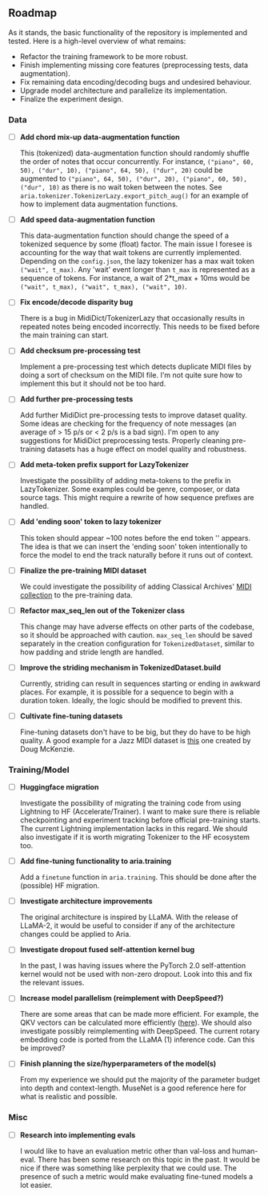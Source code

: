 ## Roadmap

As it stands, the basic functionality of the repository is implemented and tested. Here is a high-level overview of what remains:

- Refactor the training framework to be more robust.
- Finish implementing missing core features (preprocessing tests, data augmentation).
- Fix remaining data encoding/decoding bugs and undesired behaviour.
- Upgrade model architecture and parallelize its implementation.
- Finalize the experiment design.

### Data

* [ ] **Add chord mix-up data-augmentation function** 

  This (tokenized) data-augmentation function should randomly shuffle the order of notes that occur concurrently. For instance, `("piano", 60, 50), ("dur", 10), ("piano", 64, 50), ("dur", 20)` could be augmented to `("piano", 64, 50), ("dur", 20), ("piano", 60, 50), ("dur", 10)` as there is no wait token between the notes. See `aria.tokenizer.TokenizerLazy.export_pitch_aug()` for an example of how to implement data augmentation functions.
* [ ] **Add speed data-augmentation function**

  This data-augmentation function should change the speed of a tokenized sequence by some (float) factor. The main issue I foresee is accounting for the way that wait tokens are currently implemented. Depending on the `config.json`, the lazy tokenizer has a max wait token `("wait", t_max)`. Any 'wait' event longer than `t_max` is represented as a sequence of tokens. For instance, a wait of 2*t_max + 10ms would be `("wait", t_max), ("wait", t_max), ("wait", 10)`.
* [ ] **Fix encode/decode disparity bug**

  There is a bug in MidiDict/TokenizerLazy that occasionally results in repeated notes being encoded incorrectly. This needs to be fixed before the main training can start.
* [ ] **Add checksum pre-processing test**

  Implement a pre-processing test which detects duplicate MIDI files by doing a sort of checksum on the MIDI file. I'm not quite sure how to implement this but it should not be too hard.
* [ ] **Add further pre-processing tests**

  Add further MidiDict pre-processing tests to improve dataset quality. Some ideas are checking for the frequency of note messages (an average of > 15 p/s or < 2 p/s is a bad sign). I'm open to any suggestions for MidiDict preprocessing tests. Properly cleaning pre-training datasets has a huge effect on model quality and robustness.
* [ ] **Add meta-token prefix support for LazyTokenizer**

  Investigate the possibility of adding meta-tokens to the prefix in LazyTokenizer. Some examples could be genre, composer, or data source tags. This might require a rewrite of how sequence prefixes are handled.
* [ ] **Add 'ending soon' token to lazy tokenizer**

  This token should appear ~100 notes before the end token '<E>' appears. The idea is that we can insert the 'ending soon' token intentionally to force the model to end the track naturally before it runs out of context.
* [ ] **Finalize the pre-training MIDI dataset**

  We could investigate the possibility of adding Classical Archives' [MIDI collection](https://www.classicalarchives.com/midi.html) to the pre-training data.
  
* [ ] **Refactor max_seq_len out of the Tokenizer class**

  This change may have adverse effects on other parts of the codebase, so it should be approached with caution. `max_seq_len` should be saved separately in the creation configuration for `TokenizedDataset`, similar to how padding and stride length are handled.
* [ ] **Improve the striding mechanism in TokenizedDataset.build**

  Currently, striding can result in sequences starting or ending in awkward places. For example, it is possible for a sequence to begin with a duration token. Ideally, the logic should be modified to prevent this.
* [ ] **Cultivate fine-tuning datasets**

  Fine-tuning datasets don't have to be big, but they do have to be high quality. A good example for a Jazz MIDI dataset is [this](https://bushgrafts.com/midi/) one created by Doug McKenzie.

### Training/Model

* [ ] **Huggingface migration**

  Investigate the possibility of migrating the training code from using Lightning to HF (Accelerate/Trainer). I want to make sure there is reliable checkpointing and experiment tracking before official pre-training starts. The current Lightning implementation lacks in this regard. We should also investigate if it is worth migrating Tokenizer to the HF ecosystem too.

* [ ] **Add fine-tuning functionality to aria.training**

  Add a `finetune` function in `aria.training`. This should be done after the (possible) HF migration.
* [ ] **Investigate architecture improvements**

  The original architecture is inspired by LLaMA. With the release of LLaMA-2, it would be useful to consider if any of the architecture changes could be applied to Aria.
* [ ] **Investigate dropout fused self-attention kernel bug**

  In the past, I was having issues where the PyTorch 2.0 self-attention kernel would not be used with non-zero dropout. Look into this and fix the relevant issues.
* [ ] **Increase model parallelism (reimplement with DeepSpeed?)**

  There are some areas that can be made more efficient. For example, the QKV vectors can be calculated more efficiently ([here](https://pytorch.org/tutorials/intermediate/scaled_dot_product_attention_tutorial.html)). We should also investigate possibly reimplementing with DeepSpeed. The current rotary embedding code is ported from the LLaMA (1) inference code. Can this be improved?
  
* [ ] **Finish planning the size/hyperparameters of the model(s)**

  From my experience we should put the majority of the parameter budget into depth and context-length. MuseNet is a good reference here for what is realistic and possible.

### Misc

* [ ] **Research into implementing evals**

  I would like to have an evaluation metric other than val-loss and human-eval. There has been some research on this topic in the past. It would be nice if there was something like perplexity that we could use. The presence of such a metric would make evaluating fine-tuned models a lot easier.
